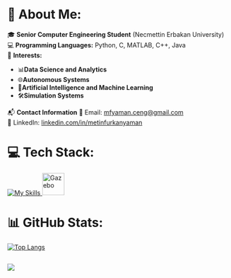 # 💫 About Me:

🎓 **Senior Computer Engineering Student** (Necmettin Erbakan University)  
💻 **Programming Languages:** Python, C, MATLAB, C++, Java  
🧠 **Interests:**

- 📊**Data Science and Analytics**  
- 🌐**Autonomous Systems**
- 🤖**Artificial Intelligence and Machine Learning**  
- 🛠️**Simulation Systems**  
    


📬 **Contact Information**
📧 Email: mfyaman.ceng@gmail.com<br>🔗 LinkedIn: [linkedin.com/in/metinfurkanyaman](https://linkedin.com/in/metinfurkanyaman)

# 💻 Tech Stack:
<div>
  <a href="https://skillicons.dev">
    <img src="https://skillicons.dev/icons?i=python,cpp,matlab,c,java,mysql,qt,ubuntu,ros" alt="My Skills">  
    <img src="https://avatars.githubusercontent.com/u/1743799?s=200&v=4" width="50" alt="Gazebo" title="Gazebo"/>
    
    
  </a>
</div>


# 📊 GitHub Stats:
[![Top Langs](https://github-readme-stats.vercel.app/api/top-langs/?username=MFurkanYaman&layout=donut&hide=php,css)](https://github.com/anuraghazra/github-readme-stats)

[![](https://visitcount.itsvg.in/api?id=MFurkanYaman&icon=8&color=1)](https://visitcount.itsvg.in)
---


